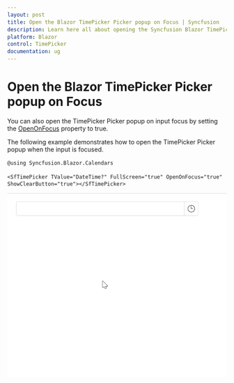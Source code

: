 ```yaml
---
layout: post
title: Open the Blazor TimePicker Picker popup on Focus | Syncfusion
description: Learn here all about opening the Syncfusion Blazor TimePicker Picker popup upon focusing input and much more.
platform: Blazor
control: TimePicker
documentation: ug
---
```


# Open the Blazor TimePicker Picker popup on Focus

You can also open the TimePicker Picker popup on input focus by setting the [OpenOnFocus](https://help.syncfusion.com/cr/blazor/Syncfusion.Blazor.Calendars.SfTimePicker-1.html#Syncfusion_Blazor_Calendars_SfTimePicker_1_OpenOnFocus) property to true.

The following example demonstrates how to open the TimePicker Picker popup when the input is focused.

```cshtml
@using Syncfusion.Blazor.Calendars

<SfTimePicker TValue="DateTime?" FullScreen="true" OpenOnFocus="true" ShowClearButton="true"></SfTimePicker>

```
![Opening Blazor TimePicker Picker Popup](../images/blazor-timepicker-open-focus.gif)




